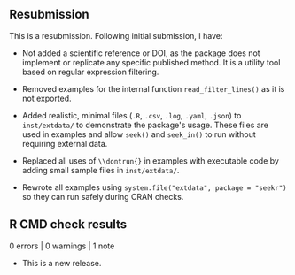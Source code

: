 ## Resubmission

This is a resubmission. Following initial submission, I have:

* Not added a scientific reference or DOI, as the package does not implement or replicate any specific published method. It is a utility tool based on regular expression filtering.

* Removed examples for the internal function `read_filter_lines()` as it is not exported.

* Added realistic, minimal files (`.R`, `.csv`, `.log`, `.yaml`, `.json`) to `inst/extdata/` to demonstrate the package's usage. These files are used in examples and allow `seek()` and `seek_in()` to run without requiring external data.

* Replaced all uses of `\\dontrun{}` in examples with executable code by adding small sample files in `inst/extdata/`.

* Rewrote all examples using `system.file("extdata", package = "seekr")` so they can run safely during CRAN checks.


## R CMD check results

0 errors | 0 warnings | 1 note

* This is a new release.
